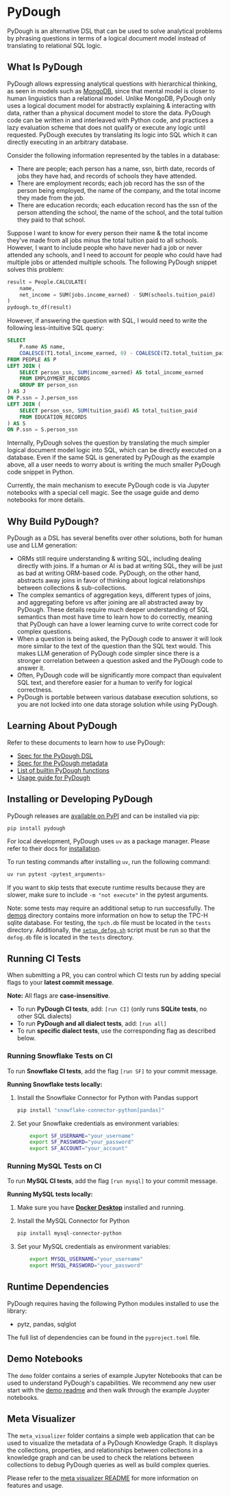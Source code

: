 # PyDough

PyDough is an alternative DSL that can be used to solve analytical problems by phrasing questions in terms of a logical document model instead of translating to relational SQL logic.

## What Is PyDough

PyDough allows expressing analytical questions with hierarchical thinking, as seen in models such as [MongoDB](https://www.mongodb.com/docs/manual/data-modeling/), since that mental model is closer to human linguistics than a relational model.
Unlike MongoDB, PyDough only uses a logical document model for abstractly explaining & interacting with data, rather than a physical document model to store the data.
PyDough code can be written in and interleaved with Python code, and practices a lazy evaluation scheme that does not qualify or execute any logic until requested.
PyDough executes by translating its logic into SQL which it can directly executing in an arbitrary database.

Consider the following information represented by the tables in a database:
- There are people; each person has a name, ssn, birth date, records of jobs they have had, and records of schools they have attended.
- There are employment records; each job record has the ssn of the person being employed, the name of the company, and the total income they made from the job.
- There are education records; each education record has the ssn of the person attending the school, the name of the school, and the total tuition they paid to that school.

Suppose I want to know for every person their name & the total income they've made from all jobs minus the total tuition paid to all schools. However, I want to include people who have never had a job or never attended any schools, and I need to account for people who could have had multiple jobs or attended multiple schools.
The following PyDough snippet solves this problem:

```py
result = People.CALCULATE(
    name,
    net_income = SUM(jobs.income_earned) - SUM(schools.tuition_paid)
)
pydough.to_df(result)
```

However, if answering the question with SQL, I would need to write the following less-intuitive SQL query:

```sql
SELECT
    P.name AS name,
    COALESCE(T1.total_income_earned, 0) - COALESCE(T2.total_tuition_paid, 0) AS net_income
FROM PEOPLE AS P
LEFT JOIN (
    SELECT person_ssn, SUM(income_earned) AS total_income_earned
    FROM EMPLOYMENT_RECORDS
    GROUP BY person_ssn
) AS J
ON P.ssn = J.person_ssn
LEFT JOIN (
    SELECT person_ssn, SUM(tuition_paid) AS total_tuition_paid
    FROM EDUCATION_RECORDS
) AS S
ON P.ssn = S.person_ssn
```

Internally, PyDough solves the question by translating the much simpler logical document model logic into SQL, which can be directly executed on a database. Even if the same SQL is generated by PyDough as the example above, all a user needs to worry about is writing the much smaller PyDough code snippet in Python.

Currently, the main mechanism to execute PyDough code is via Jupyter notebooks with a special cell magic. See the usage guide and demo notebooks for more details.

## Why Build PyDough?

PyDough as a DSL has several benefits over other solutions, both for human use and LLM generation:
- ORMs still require understanding & writing SQL, including dealing directly with joins. If a human or AI is bad at writing SQL, they will be just as bad at writing ORM-based code. PyDough, on the other hand, abstracts away joins in favor of thinking about logical relationships between collections & sub-collections.
- The complex semantics of aggregation keys, different types of joins, and aggregating before vs after joining are all abstracted away by PyDough. These details require much deeper understanding of SQL semantics than most have time to learn how to do correctly, meaning that PyDough can have a lower learning curve to write correct code for complex questions.
- When a question is being asked, the PyDough code to answer it will look more similar to the text of the question than the SQL text would. This makes LLM generation of PyDough code simpler since there is a stronger correlation between a question asked and the PyDough code to answer it.
- Often, PyDough code will be significantly more compact than equivalent SQL text, and therefore easier for a human to verify for logical correctness.
- PyDough is portable between various database execution solutions, so you are not locked into one data storage solution while using PyDough.

## Learning About PyDough

Refer to these documents to learn how to use PyDough:

- [Spec for the PyDough DSL](https://github.com/bodo-ai/PyDough/blob/main/documentation/dsl.md)
- [Spec for the PyDough metadata](https://github.com/bodo-ai/PyDough/blob/main/documentation/metadata.md)
- [List of builtin PyDough functions](https://github.com/bodo-ai/PyDough/blob/main/documentation/functions.md)
- [Usage guide for PyDough](https://github.com/bodo-ai/PyDough/blob/main/documentation/usage.md)

## Installing or Developing PyDough

PyDough releases are [available on PyPI](https://pypi.org/project/pydough/) and can be installed via pip:

```
pip install pydough
```

For local development, PyDough uses `uv` as a package manager.
Please refer to their docs for [installation](https://docs.astral.sh/uv/getting-started/).


To run testing commands after installing `uv`, run the following command:

```bash
uv run pytest <pytest_arguments>
```

If you want to skip tests that execute runtime results because they are slower,
make sure to include `-m "not execute"` in the pytest arguments.

Note: some tests may require an additional setup to run successfully.
The [demos](https://github.com/bodo-ai/PyDough/blob/main/demos/README.md) directory 
contains more information on how to setup the TPC-H sqlite database. For
testing, the `tpch.db` file must be located in the `tests` directory.
Additionally, the [`setup_defog.sh`](https://github.com/bodo-ai/PyDough/blob/main/tests/setup_defog.sh)
script must be run so that the `defog.db` file is located in the `tests` directory.

## Running CI Tests

When submitting a PR, you can control which CI tests run by adding special flags
to your **latest commit message**.

**Note:** All flags are **case-insensitive**.

- To run **PyDough CI tests**, add: `[run CI]` (only runs **SQLite tests**, no other SQL dialects)  
- To run **PyDough and all dialect tests**, add: `[run all]`  
- To run **specific dialect tests**, use the corresponding flag as described below.

### Running Snowflake Tests on CI
To run **Snowflake CI tests**, add the flag `[run SF]` to your commit message.

**Running Snowflake tests locally:**

1. Install the Snowflake Connector for Python with Pandas support
    ```bash
    pip install "snowflake-connector-python[pandas]"
    ```

2. Set your Snowflake credentials as environment variables:
    ```bash
        export SF_USERNAME="your_username"
        export SF_PASSWORD="your_password"
        export SF_ACCOUNT="your_account"
    ```

### Running MySQL Tests on CI
To run **MySQL CI tests**, add the flag `[run mysql]` to your commit message.

**Running MySQL tests locally:**

1. Make sure you have [**Docker Desktop**](https://www.docker.com/get-started/)
 installed and running.

2. Install the MySQL Connector for Python
    ```bash
    pip install mysql-connector-python
    ```

3. Set your MySQL credentials as environment variables:
    ```bash
        export MYSQL_USERNAME="your_username"
        export MYSQL_PASSWORD="your_password"

## Runtime Dependencies

PyDough requires having the following Python modules installed to use
the library:

- pytz, pandas, sqlglot

The full list of dependencies can be found in the `pyproject.toml` file.

## Demo Notebooks

The `demo` folder contains a series of example Jupyter Notebooks
that can be used to understand PyDough's capabilities. We recommend any new user start
with the [demo readme](https://github.com/bodo-ai/PyDough/blob/main/demos/README.md) and then walk through the example Juypter notebooks.

## Meta Visualizer

The `meta_visualizer` folder contains a simple web application that can be used to visualize the metadata of a PyDough Knowledge Graph.
It displays the collections, properties, and relationships between collections in a knowledge graph and can be used to check the relations between collections to debug PyDough queries as well as build complex queries.

Please refer to the [meta visualizer README](https://github.com/bodo-ai/PyDough/blob/main/meta_visualizer/README.md) for more information on features and usage.
